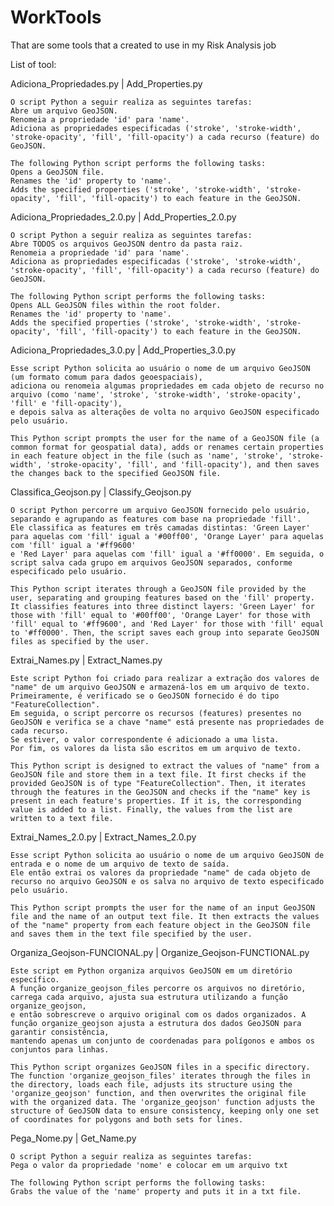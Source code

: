 # WorkTools
That are some tools that a created to use in my Risk Analysis job

List of tool:

Adiciona_Propriedades.py | Add_Properties.py
	
	O script Python a seguir realiza as seguintes tarefas:
	Abre um arquivo GeoJSON.
	Renomeia a propriedade 'id' para 'name'.
	Adiciona as propriedades especificadas ('stroke', 'stroke-width', 'stroke-opacity', 'fill', 'fill-opacity') a cada recurso (feature) do GeoJSON.

	The following Python script performs the following tasks:
	Opens a GeoJSON file.
	Renames the 'id' property to 'name'.
	Adds the specified properties ('stroke', 'stroke-width', 'stroke-opacity', 'fill', 'fill-opacity') to each feature in the GeoJSON.

Adiciona_Propriedades_2.0.py | Add_Properties_2.0.py

	O script Python a seguir realiza as seguintes tarefas:
	Abre TODOS os arquivos GeoJSON dentro da pasta raiz.
	Renomeia a propriedade 'id' para 'name'.
	Adiciona as propriedades especificadas ('stroke', 'stroke-width', 'stroke-opacity', 'fill', 'fill-opacity') a cada recurso (feature) do GeoJSON.

	The following Python script performs the following tasks:
	Opens ALL GeoJSON files within the root folder.
	Renames the 'id' property to 'name'.
	Adds the specified properties ('stroke', 'stroke-width', 'stroke-opacity', 'fill', 'fill-opacity') to each feature in the GeoJSON.

Adiciona_Propriedades_3.0.py | Add_Properties_3.0.py

	Esse script Python solicita ao usuário o nome de um arquivo GeoJSON (um formato comum para dados geoespaciais),
	adiciona ou renomeia algumas propriedades em cada objeto de recurso no arquivo (como 'name', 'stroke', 'stroke-width', 'stroke-opacity', 'fill' e 'fill-opacity'),
	e depois salva as alterações de volta no arquivo GeoJSON especificado pelo usuário.

	This Python script prompts the user for the name of a GeoJSON file (a common format for geospatial data), adds or renames certain properties in each feature object in the file (such as 'name', 'stroke', 'stroke-width', 'stroke-opacity', 'fill', and 'fill-opacity'), and then saves the changes back to the specified GeoJSON file.

Classifica_Geojson.py | Classify_Geojson.py
	
	O script Python percorre um arquivo GeoJSON fornecido pelo usuário, separando e agrupando as features com base na propriedade 'fill'.
	Ele classifica as features em três camadas distintas: 'Green Layer' para aquelas com 'fill' igual a '#00ff00', 'Orange Layer' para aquelas com 'fill' igual a '#ff9600'
	e 'Red Layer' para aquelas com 'fill' igual a '#ff0000'. Em seguida, o script salva cada grupo em arquivos GeoJSON separados, conforme especificado pelo usuário.

	This Python script iterates through a GeoJSON file provided by the user, separating and grouping features based on the 'fill' property. It classifies features into three distinct layers: 'Green Layer' for those with 'fill' equal to '#00ff00', 'Orange Layer' for those with 'fill' equal to '#ff9600', and 'Red Layer' for those with 'fill' equal to '#ff0000'. Then, the script saves each group into separate GeoJSON files as specified by the user.

Extrai_Names.py | Extract_Names.py
	
	Este script Python foi criado para realizar a extração dos valores de "name" de um arquivo GeoJSON e armazená-los em um arquivo de texto.
	Primeiramente, é verificado se o GeoJSON fornecido é do tipo "FeatureCollection".
	Em seguida, o script percorre os recursos (features) presentes no GeoJSON e verifica se a chave "name" está presente nas propriedades de cada recurso.
	Se estiver, o valor correspondente é adicionado a uma lista.
	Por fim, os valores da lista são escritos em um arquivo de texto.

	This Python script is designed to extract the values of "name" from a GeoJSON file and store them in a text file. It first checks if the provided GeoJSON is of type "FeatureCollection". Then, it iterates through the features in the GeoJSON and checks if the "name" key is present in each feature's properties. If it is, the corresponding value is added to a list. Finally, the values from the list are written to a text file.

Extrai_Names_2.0.py | Extract_Names_2.0.py

	Esse script Python solicita ao usuário o nome de um arquivo GeoJSON de entrada e o nome de um arquivo de texto de saída.
	Ele então extrai os valores da propriedade "name" de cada objeto de recurso no arquivo GeoJSON e os salva no arquivo de texto especificado pelo usuário.

	This Python script prompts the user for the name of an input GeoJSON file and the name of an output text file. It then extracts the values of the "name" property from each feature object in the GeoJSON file and saves them in the text file specified by the user.

Organiza_Geojson-FUNCIONAL.py | Organize_Geojson-FUNCTIONAL.py
	
	Este script em Python organiza arquivos GeoJSON em um diretório específico.
	A função organize_geojson_files percorre os arquivos no diretório, carrega cada arquivo, ajusta sua estrutura utilizando a função organize_geojson,
	e então sobrescreve o arquivo original com os dados organizados. A função organize_geojson ajusta a estrutura dos dados GeoJSON para garantir consistência,
	mantendo apenas um conjunto de coordenadas para polígonos e ambos os conjuntos para linhas.

	This Python script organizes GeoJSON files in a specific directory. The function 'organize_geojson_files' iterates through the files in the directory, loads each file, adjusts its structure using the 'organize_geojson' function, and then overwrites the original file with the organized data. The 'organize_geojson' function adjusts the structure of GeoJSON data to ensure consistency, keeping only one set of coordinates for polygons and both sets for lines.

Pega_Nome.py | Get_Name.py
	
	O script Python a seguir realiza as seguintes tarefas:
	Pega o valor da propriedade 'nome' e colocar em um arquivo txt

	The following Python script performs the following tasks:
	Grabs the value of the 'name' property and puts it in a txt file.
